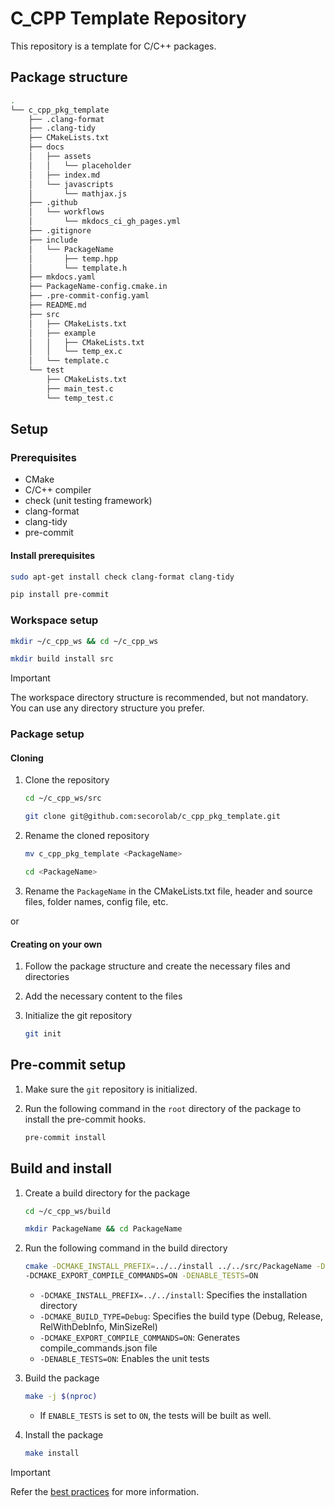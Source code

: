 # C_CPP Template Repository

This repository is a template for C/C++ packages.

## Package structure

``` bash
.
└── c_cpp_pkg_template
    ├── .clang-format
    ├── .clang-tidy
    ├── CMakeLists.txt
    ├── docs
    │   ├── assets
    │   │   └── placeholder
    │   ├── index.md
    │   └── javascripts
    │       └── mathjax.js
    ├── .github
    │   └── workflows
    │       └── mkdocs_ci_gh_pages.yml
    ├── .gitignore
    ├── include
    │   └── PackageName
    │       ├── temp.hpp
    │       └── template.h
    ├── mkdocs.yaml
    ├── PackageName-config.cmake.in
    ├── .pre-commit-config.yaml
    ├── README.md
    ├── src
    │   ├── CMakeLists.txt
    │   ├── example
    │   │   ├── CMakeLists.txt
    │   │   └── temp_ex.c
    │   └── template.c
    └── test
        ├── CMakeLists.txt
        ├── main_test.c
        └── temp_test.c
```

## Setup

### Prerequisites

- CMake
- C/C++ compiler
- check (unit testing framework)
- clang-format
- clang-tidy
- pre-commit

#### Install prerequisites

``` bash
sudo apt-get install check clang-format clang-tidy

pip install pre-commit
```

### Workspace setup

``` bash
mkdir ~/c_cpp_ws && cd ~/c_cpp_ws

mkdir build install src
```

> [!IMPORTANT]
> The workspace directory structure is recommended, but not mandatory.
You can use any directory structure you prefer.

### Package setup

#### Cloning

1. Clone the repository

    ``` bash
    cd ~/c_cpp_ws/src

    git clone git@github.com:secorolab/c_cpp_pkg_template.git
    ```

2. Rename the cloned repository

    ``` bash
    mv c_cpp_pkg_template <PackageName>

    cd <PackageName>
    ```

3. Rename the `PackageName` in the CMakeLists.txt file, header and source files, folder names,
config file, etc.

</details>

or

#### Creating on your own

1. Follow the package structure and create the necessary files and directories
2. Add the necessary content to the files
3. Initialize the git repository

    ``` bash
    git init
    ```

</details>

## Pre-commit setup

1. Make sure the `git` repository is initialized.

2. Run the following command in the `root` directory of the package to install the pre-commit hooks.

    ``` bash
    pre-commit install
    ```

## Build and install

1. Create a build directory for the package

    ``` bash
    cd ~/c_cpp_ws/build

    mkdir PackageName && cd PackageName
    ```

2. Run the following command in the build directory

    ``` bash
    cmake -DCMAKE_INSTALL_PREFIX=../../install ../../src/PackageName -DCMAKE_BUILD_TYPE=Debug \
    -DCMAKE_EXPORT_COMPILE_COMMANDS=ON -DENABLE_TESTS=ON
    ```

    - `-DCMAKE_INSTALL_PREFIX=../../install`: Specifies the installation directory
    - `-DCMAKE_BUILD_TYPE=Debug`: Specifies the build type (Debug, Release, RelWithDebInfo, MinSizeRel)
    - `-DCMAKE_EXPORT_COMPILE_COMMANDS=ON`: Generates compile_commands.json file
    - `-DENABLE_TESTS=ON`: Enables the unit tests

3. Build the package

    ``` bash
    make -j $(nproc)
    ```

    - If `ENABLE_TESTS` is set to `ON`, the tests will be built as well.

4. Install the package

    ``` bash
    make install
    ```

> [!IMPORTANT]
> Refer the [best practices](https://github.com/secorolab/.github-private/blob/main/best_practices/c_cpp.md)
for more information.
